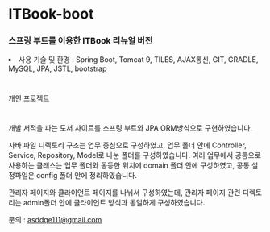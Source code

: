 # ITBook-boot
### 스프링 부트를 이용한 ITBook 리뉴얼 버전
 <li>사용 기술 및 환경 : Spring Boot, Tomcat 9, TILES, AJAX통신, GIT, GRADLE, MySQL, JPA, JSTL, bootstrap</li>

#

개인 프로젝트

#

개발 서적을 파는 도서 사이트를 스프링 부트와 JPA ORM방식으로 구현하였습니다.

자바 파일 디렉토리 구조는 업무 중심으로 구성하였고, 업무 폴더 안에 Controller, Service, Repository, Model로 나눈 폴더를 구성하였습니다.
여러 업무에서 공통으로 사용하는 클래스는 업무 폴더와 동등한 위치에 domain 폴더 안에 구성하였고, 공통 설정파일은 config 폴더 안에 정리하였습니다.

관리자 페이지와 클라이언트 페이지를 나눠서 구성하였는데, 관리자 페이지 관련 디렉토리는 admin폴더 안에 클라이언트 방식과 동일하게 구성하였습니다.



문의 : asddqe111@gmail.com
